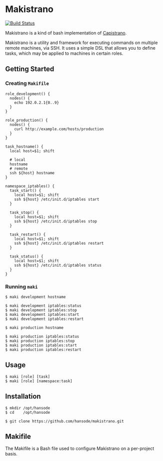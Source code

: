 Makistrano
==========

[![Build Status](https://travis-ci.org/hansode/makistrano.png)](https://travis-ci.org/hansode/makistrano)

Makistrano is a kind of bash implementation of [Capistrano](https://github.com/capistrano/capistrano).

Makistrano is a utility and framework for executing commands on multiple remote machines, via SSH.
It uses a simple DSL that allows you to define tasks, which may be applied to machines in certain roles.

Getting Started
---------------

### Creating `Makifile`

```
role_development() {
  nodes() {
    echo 192.0.2.1{0..9}
  }
}

role_production() {
  nodes() {
    curl http://example.com/hosts/production
  }
}

task_hostname() {
  local host=$1; shift

  # local
  hostname
  # remote
  ssh ${host} hostname
}

namespace_iptables() {
  task_start() {
    local host=$1; shift
    ssh ${host} /etc/init.d/iptables start
  }

  task_stop() {
    local host=$1; shift
    ssh ${host} /etc/init.d/iptables stop
  }

  task_restart() {
    local host=$1; shift
    ssh ${host} /etc/init.d/iptables restart
  }

  task_status() {
    local host=$1; shift
    ssh ${host} /etc/init.d/iptables status
  }
}
```

### Running `maki`

```
$ maki development hostname

$ maki development iptables:status
$ maki development iptables:stop
$ maki development iptables:start
$ maki development iptables:restart
```

```
$ maki production hostname

$ maki production iptables:status
$ maki production iptables:stop
$ maki production iptables:start
$ maki production iptables:restart
```

Usage
-----

```
$ maki [role] [task]
$ maki [role] [namespace:task]
```

Installation
------------

```
$ mkdir /opt/hansode
$ cd    /opt/hansode

$ git clone https://github.com/hansode/makistrano.git
```

Makifile
--------

The Makifile is a Bash file used to configure Makistrano on a per-project basis.
